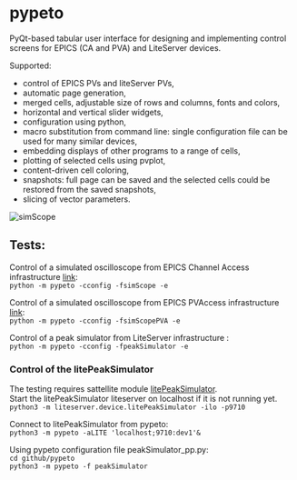 # pypeto
PyQt-based tabular user interface for designing and implementing control screens for EPICS (CA and PVA) and LiteServer devices.

Supported:
 - control of EPICS PVs and liteServer PVs,
 - automatic page generation,
 - merged cells, adjustable size of rows and columns, fonts and colors,
 - horizontal and vertical slider widgets,
 - configuration using python,
 - macro substitution from command line: single configuration file can be used for many similar devices,
 - embedding displays of other programs to a range of cells,
 - plotting of selected cells using pvplot,
 - content-driven cell coloring,
 - snapshots: full page can be saved and the selected cells could be restored from the saved snapshots,
 - slicing of vector parameters.

![simScope](./docs/pypeto_simScopePVA.png)

## Tests:
Control of a simulated oscilloscope from EPICS Channel Access infrastructure 
[link](https://epics.anl.gov/modules/soft/asyn/R4-38/asynDriver.html#testAsynPortDriverApp):<br>
`python -m pypeto -cconfig -fsimScope -e`

Control of a simulated oscilloscope from EPICS PVAccess infrastructure [link](https://github.com/ASukhanov/p4pex):<br>
`python -m pypeto -cconfig -fsimScopePVA -e`

Control of a peak simulator from LiteServer infrastructure :<br>
`python -m pypeto -cconfig -fpeakSimulator -e`

### Control of the litePeakSimulator
The testing requires sattellite module [litePeakSimulator](https://github.com/ASukhanov/liteServer).<br>
Start the litePeakSimulator liteserver on localhost if it is not running yet.<br>
`python3 -m liteserver.device.litePeakSimulator -ilo -p9710`

Connect to litePeakSimulator from pypeto:<br>
`python3 -m pypeto -aLITE 'localhost;9710:dev1'&`

Using pypeto configuration file peakSimulator_pp.py:<br>
`cd github/pypeto`<br>
`python3 -m pypeto -f peakSimulator`


